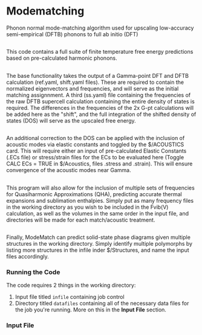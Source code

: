 # Modematching
Phonon normal mode-matching algorithm used for upscaling low-accuracy semi-empirical (DFTB) phonons to full ab initio (DFT)


##
This code contains a full suite of finite temperature free energy predictions based on pre-calculated harmonic phonons. 

##
The base functionality takes the output of a Gamma-point DFT and DFTB calculation (ref.yaml, shift.yaml files). These are required to contain the normalized eigenvectors and frequencies, and will serve as the initial matching assignnment. A third (ss.yaml) file containing the frequencies of the raw DFTB supercell calculation containing the entire density of states is required. The differences in the frequencies of the 2x G-pt calculations will be added here as the "shift", and the full integration of the shifted density of states (DOS) will serve as the upscaled free energy.

##
An additional correction to the DOS can be applied with the inclusion of acoustic modes via elastic constants and toggled by the $/ACOUSTICS card. This will require either an input of pre-calculated Elastic Constants (.ECs file) or stress/strain files for the ECs to be evaluated here (Toggle CALC ECs = TRUE in $/Acoustics, files .stress and .strain). This will ensure convergence of the acoustic modes near Gamma. 

##
This program will also allow for the inclusion of multiple sets of frequencies for Quasiharmonic Approximations (QHA), predicting accurate thermal expansions and sublimation enthalpies. Simply put as many frequency files in the working directory as you wish to be included in the Fvib(V) calculation, as well as the volumes in the same order in the input file, and directories will be made for each match/acoustic treatment. 

##
Finally, ModeMatch can predict solid-state phase diagrams given multiple structures in the working directory. Simply identify multiple polymorphs by listing more structures in the infile inder $/Structures, and name the input files accordingly. 

### Running the Code
The code requires 2 things in the working directory:
1. Input file titled `infile` containing job control
2. Directory titled `datafiles` containing all of the necessary data files for the job you're running. More on this in the **Input File** section. 

### Input File
